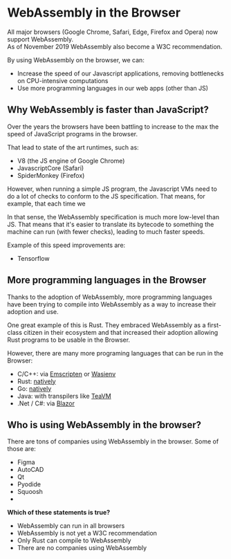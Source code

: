 # WebAssembly in the Browser

All major browsers \(Google Chrome, Safari, Edge, Firefox and Opera\) now support WebAssembly.  
As of November 2019 WebAssembly also become a W3C recommendation.

By using WebAssembly on the browser, we can:

* Increase the speed of our Javascript applications, removing bottlenecks on CPU-intensive computations
* Use more programming languages in our web apps \(other than JS\)

## Why WebAssembly is faster than JavaScript?

Over the years the browsers have been battling to increase to the max the speed of JavaScript programs in the browser.

That lead to state of the art runtimes, such as:

* V8 \(the JS engine of Google Chrome\)
* JavascriptCore \(Safari\)
* SpiderMonkey \(Firefox\)

However, when running a simple JS program, the Javascript VMs need to do a lot of checks to conform to the JS specification. That means, for example, that each time we

In that sense, the WebAssembly specification is much more low-level than JS. That means that it's easier to translate its bytecode to something the machine can run \(with fewer checks\), leading to much faster speeds.

Example of this speed improvements are:

* Tensorflow

## More programming languages in the Browser

Thanks to the adoption of WebAssembly, more programming languages have been trying to compile into WebAssembly as a way to increase their adoption and use.

One great example of this is Rust. They embraced WebAssembly as a first-class citizen in their ecosystem and that increased their adoption allowing Rust programs to be usable in the Browser.

However, there are many more programing languages that can be run in the Browser:

* C/C++: via [Emscripten](https://emscripten.org/) or [Wasienv](https://github.com/wasienv/wasienv)
* Rust: [natively](https://www.rust-lang.org/what/wasm)
* Go: [natively](https://github.com/golang/go/wiki/WebAssembly)
* Java: with transpilers like [TeaVM](http://teavm.org/)
* .Net / C\#: via [Blazor](https://dotnet.microsoft.com/apps/aspnet/web-apps/blazor)

## Who is using WebAssembly in the browser?

There are tons of companies using WebAssembly in the browser. Some of those are:

* Figma
* AutoCAD
* Qt
* Pyodide
* Squoosh
* 
**Which of these statements is true?**

* WebAssembly can run in all browsers
* WebAssembly is not yet a W3C recommendation
* Only Rust can compile to WebAssembly
* There are no companies using WebAssembly


